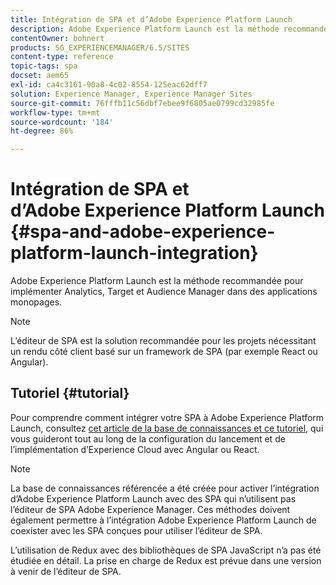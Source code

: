 ```yaml
---
title: Intégration de SPA et d’Adobe Experience Platform Launch
description: Adobe Experience Platform Launch est la méthode recommandée pour implémenter Analytics, Target et Audience Manager dans des SPA.
contentOwner: bohnert
products: SG_EXPERIENCEMANAGER/6.5/SITES
content-type: reference
topic-tags: spa
docset: aem65
exl-id: ca4c3161-90a8-4c02-8554-125eac62dff7
solution: Experience Manager, Experience Manager Sites
source-git-commit: 76fffb11c56dbf7ebee9f6805ae0799cd32985fe
workflow-type: tm+mt
source-wordcount: '184'
ht-degree: 86%

---
```


# Intégration de SPA et d’Adobe Experience Platform Launch{#spa-and-adobe-experience-platform-launch-integration}

Adobe Experience Platform Launch est la méthode recommandée pour implémenter Analytics, Target et Audience Manager dans des applications monopages.

>[!NOTE]
>
>L’éditeur de SPA est la solution recommandée pour les projets nécessitant un rendu côté client basé sur un framework de SPA (par exemple React ou Angular).

## Tutoriel {#tutorial}

Pour comprendre comment intégrer votre SPA à Adobe Experience Platform Launch, consultez [cet article de la base de connaissances et ce tutoriel](https://experienceleague.adobe.com/docs/experience-manager-learn/sites/spa-editor/spa-editor-framework-feature-video-use.html?lang=fr), qui vous guideront tout au long de la configuration du lancement et de l’implémentation d’Experience Cloud avec Angular ou React.

>[!NOTE]
>
>La base de connaissances référencée a été créée pour activer l’intégration d’Adobe Experience Platform Launch avec des SPA qui n’utilisent pas l’éditeur de SPA Adobe Experience Manager. Ces méthodes doivent également permettre à l’intégration Adobe Experience Platform Launch de coexister avec les SPA conçues pour utiliser l’éditeur de SPA.
>
>L’utilisation de Redux avec des bibliothèques de SPA JavaScript n’a pas été étudiée en détail. La prise en charge de Redux est prévue dans une version à venir de l’éditeur de SPA.
